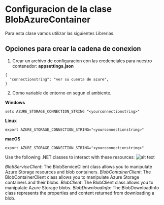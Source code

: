 # Configuracion de la clase BlobAzureContainer
Para esta clase vamos utilizar las siguientes Librerias. 

## Opciones para crear la cadena de conexion
1. Crear un archivo de configuracion con las credenciales para nuestro contenedor: **appsettings.json**

```b
{
  "connectionstring": "ver su cuenta de azure",  
}
```

2. Como variable de entorno en segun el ambiente.

**Windows**
```b
setx AZURE_STORAGE_CONNECTION_STRING "<yourconnectionstring>"
```
 **Linux**
 ```b
 export AZURE_STORAGE_CONNECTION_STRING="<yourconnectionstring>"
 ```

 **macOS**
 ```b
 export AZURE_STORAGE_CONNECTION_STRING="<yourconnectionstring>"
```

Use the following .NET classes to interact with these resources:
![alt text](https://docs.microsoft.com/en-us/azure/storage/blobs/media/storage-blobs-introduction/blob1.png)

*BlobServiceClient*: The BlobServiceClient class allows you to manipulate Azure Storage resources and blob containers.
*BlobContainerClient*: The BlobContainerClient class allows you to manipulate Azure Storage containers and their blobs.
*BlobClient*: The BlobClient class allows you to manipulate Azure Storage blobs.
*BlobDownloadInfo*: The BlobDownloadInfo class represents the properties and content returned from downloading a blob.